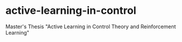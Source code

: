 # active-learning-in-control
Master's Thesis "Active Learning in Control Theory and Reinforcement Learning"
